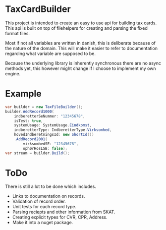 # TaxCardBuilder
This project is intended to create an easy to use api for building tax cards. This api is built on top of filehelpers for creating and parsing the fixed format files.

Most if not all variables are written in danish, this is deliberate because of the nature of the domain. This will make it easier to refer to documentation regarding what variable are supposed to be.

Because the underlying library is inherently synchronous there are no async methods yet, this however might change if I choose to implement my own engine.
# Example
```csharp
var builder = new TaxFileBuilder();
builder.AddRecord1000(
    indberetterSeNummer: "12345678",
    isTest: true,
    systemUsage: SystemUsage.Eindkomst,
    indberetterType: IndberetterType.Virksomhed,
    hovedIndberetningsId: new ShortId())
    .AddRecord2001(
        virksomhedSE: "12345678", 
        ophørHosLSB: false);
var stream = builder.Build();
```
# ToDo
There is still a lot to be done which includes.
- Links to documentation on records.
- Validation of record order.
- Unit tests for each record type.
- Parsing reciepts and other information from SKAT.
- Creating explicit types for CVR, CPR, Address.
- Make it into a nuget package.
